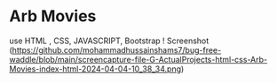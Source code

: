 # **Arb Movies**
use HTML , CSS, JAVASCRIPT, Bootstrap
! Screenshot (https://github.com/mohammadhussainshams7/bug-free-waddle/blob/main/screencapture-file-G-ActualProjects-html-css-Arb-Movies-index-html-2024-04-04-10_38_34.png)
